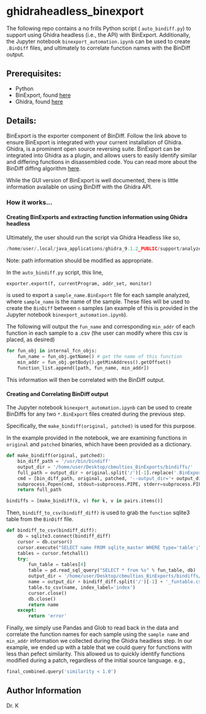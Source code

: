 # ghidraheadless_binexport

The following repo contains a no frills Python script ( ```auto_bindiff.py```) to support using Ghidra headless (i.e., the API) with BinExport. Additionally, the Jupyter notebook ```binexport_automation.ipynb``` can be used to create ```.BinDiff``` files, and ultimately to correlate function names with the BinDiff output. 

## Prerequisites: 
- Python
- BinExport, found [here](https://github.com/google/binexport/tree/main/java/BinExport)
- Ghidra, found [here]()

## Details: 
BinExport is the exporter component of BinDiff. Follow the link above to ensure BinExport is integrated with your current installation of Ghidra.
Ghidra, is a prominent open source reversing suite. BinExport can be integrated into Ghidra as a plugin, and allows users to easily identify similar and differing functions in disassembled code. You can read more about the BinDiff diffing algorithm [here](https://www.zynamics.com/bindiff/manual/index.html#chapUnderstanding). 


While the GUI version of BinExport is well documented, there is little information available on using BinDiff with the Ghidra API.

### How it works...

#### Creating BinExports and extracting function information using Ghidra headless
Ultimately, the user should run the script via Ghidra Headless like so, 

```python
/home/user/.local/java_applications/ghidra_9.1.2_PUBLIC/support/analyzeHeadless /home/user/Desktop/ TestProject -import /home/user/Desktop/bath_to_binaries/ -deleteProject -analysisTimeoutPerFile 100 -scriptPath /home/user/Desktop/ -postScript /home/user/Desktop/sample_functions_cpy.py -scriptlog /home/user/Desktop/log.log
```

Note: path information should be modified as appropriate.

In the ```auto_bindiff.py``` script, this line, 
```python
exporter.export(f, currentProgram, addr_set, monitor)
```
is used to export a ```sample_name.BinExport``` file for each sample analyzed, where ```sample_name``` is the name of the sample. 
These files will be used to create the ```BinDiff``` between ```n``` samples (an example of this is provided in the Jupyter notebook ```binexport_automation.ipynb```).

The following will output the ```fun_name``` and corresponding ```min_addr``` of each function in each sample to a .csv (the user can modify where this csv is placed, as desired)
```python
for fun_obj in internal_fcn_objs:
    fun_name = fun_obj.getName() # get the name of this function
    min_addr = fun_obj.getBody().getMinAddress().getOffset()
    function_list.append([path, fun_name, min_addr])
```

This information will then be correlated with the BinDiff output. 

#### Creating and Correlating BinDiff output
The Jupyter notebook ```binexport_automation.ipynb``` can be used to create BinDiffs for any two ```*.BinExport``` files created during the previous step.  

Specifically, the ```make_bindiff(original, patched)``` is used for this purpose. 

In the example provided in the notebook, we are examining functions in ```original``` and ```patched``` binaries, which have been provided as a dictionary.

```python
def make_bindiff(original, patched):
    bin_diff_path = '/usr/bin/bindiff'
    output_dir = '/home/user/Desktop/cbmultios_BinExports/bindiffs/'
    full_path = output_dir + original.split('/')[-1].replace('.BinExport','') + '_vs_' + patched.split('/')[-1].replace('.BinExport','') + '.BinDiff'
    cmd = [bin_diff_path, original, patched, '--output_dir='+ output_dir]
    subprocess.Popen(cmd, stdout=subprocess.PIPE, stderr=subprocess.PIPE)
    return full_path

bindiffs = [make_bindiff(k, v) for k, v in pairs.items()]
```

Then, ```bindiff_to_csv(bindiff_diff)``` is used to grab the ```function``` sqlite3 table from the ```BinDiff``` file. 

```python
def bindiff_to_csv(bindiff_diff):
    db = sqlite3.connect(bindiff_diff)
    cursor = db.cursor()
    cursor.execute("SELECT name FROM sqlite_master WHERE type='table';")
    tables = cursor.fetchall()
    try:
        fun_table = tables[4]
        table = pd.read_sql_query("SELECT * from %s" % fun_table, db)
        output_dir = '/home/user/Desktop/cbmultios_BinExports/bindiffs/funtables/'
        name = output_dir + bindiff_diff.split('/')[-1] + '_funtable.csv'
        table.to_csv(name, index_label='index')
        cursor.close()
        db.close()
        return name
    except:
        return 'error'
```

Finally, we simply use Pandas and Glob to read back in the data and correlate the function names for each sample using the ```sample name```
and ```min_addr``` information we collected during the Ghidra headless step. In our example, we ended up with a table that we could query for functions with less than pefect similarity. 
This allowed us to quickly identify functions modified during a patch, regardless of the initial source language. 
e.g., 
```python
final_combined.query('similarity < 1.0')
```


## Author Information
Dr. K
